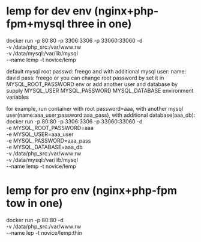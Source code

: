 # lemp for dev env (nginx+php-fpm+mysql three in one)
docker run -p 80:80 -p 3306:3306 -p 33060:33060 -d \
-v /data/php_src:/var/www:rw \
-v /data/mysql:/var/lib/mysql  \
--name lemp -t novice/lemp 

default mysql root passwd: freego
and with additional mysql user: 
name: david
pass: freego
or you can change root password by set it in MYSQL_ROOT_PASSWORD env
or add another user and database by supply MYSQL_USER MYSQL_PASSWORD MYSQL_DATABASE environment variables

for example, run container with root password=aaa, with another mysql user(name:aaa_user;password:aaa_pass), with additional database(aaa_db):
docker run -p 80:80 -p 3306:3306 -p 33060:33060 -d \
-e MYSQL_ROOT_PASSWORD=aaa \
-e MYSQL_USER=aaa_user \
-e MYSQL_PASSWORD=aaa_pass \
-e MYSQL_DATABASE=aaa_db \
-v /data/php_src:/var/www:rw \
-v /data/mysql:/var/lib/mysql  \
--name lemp -t novice/lemp

# lemp for pro env (nginx+php-fpm tow in one)
docker run -p 80:80 -d \
-v /data/php_src:/var/www:rw \
--name lep -t novice/lemp:thin